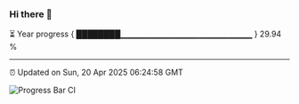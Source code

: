 ### Hi there 👋

⏳ Year progress { ████████▁▁▁▁▁▁▁▁▁▁▁▁▁▁▁▁▁▁▁▁▁▁ } 29.94 %

---

⏰ Updated on Sun, 20 Apr 2025 06:24:58 GMT

![Progress Bar CI](https://github.com/liununu/liununu/workflows/Progress%20Bar%20CI/badge.svg)
